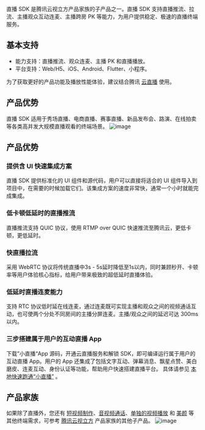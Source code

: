 直播 SDK 是腾讯云视立方产品家族的子产品之一。直播 SDK 支持直播推流、拉流、主播观众互动连麦、主播跨房 PK 等能力，为用户提供稳定、极速的直播终端服务。

## 基本支持
- 能力支持：直播推流、观众连麦、主播 PK 和直播播放。
- 平台支持：Web/H5、iOS、Android、Flutter、小程序。

为了获取更好的产品功能及播放性能体验，建议结合腾讯 [云直播](https://cloud.tencent.com/product/lvb) 使用。

## 产品优势
直播 SDK 适用于秀场直播、电商直播、赛事直播、新品发布会、路演、在线拍卖等各类高并发大规模直播观看的终端场景。
![image](https://qcloudimg.tencent-cloud.cn/raw/81edae02cd0ba3bb47ba40b72007ce43.jpg)

## 产品优势
### 提供含 UI 快速集成方案
直播 SDK 提供标准化的 UI 组件和源代码，用户可以直接将适合的 UI 组件导入到项目中，在需要的时候加载它们。该集成方案的速度非常快，通常一个小时就能完成集成。

### 低卡顿低延时的直播推流 
直播推流支持 QUIC 协议，使用 RTMP over QUIC 快速推流至腾讯云，更低卡顿，更低延时。

### 快直播拉流
采用 WebRTC 协议将传统直播中3s - 5s延时降低至1s以内，同时兼顾秒开、卡顿率等用户体验核心指标，给用户带来极致的超低延时直播体验。

### 低延时直播连麦能力
支持 RTC 协议低时延在线连⻨，通过连⻨既可实现主播和观众之间的视频通话互动，也可使两个分处不同房间的主播分屏连⻨。主播/观众之间的延迟可达 300ms 以内。

### 三步搭建属于用户的互动直播 App
下载”小直播“App 源码，开通云直播服务和解锁 SDK，即可编译运行属于用户的互动直播 App。用户的 App 还集成了包括文字互动、弹幕消息、飘星点赞、美白磨皮、连麦互动、身份认证等功能，帮助用户快速搭建直播平台。 具体请参见 [本地快速跑通“小直播”](https://cloud.tencent.com/document/product/454/38625) 。

## 产品家族
如果除了直播外，您还有 [短视频制作](https://cloud.tencent.com/product/ugsv)、[音视频通话](https://cloud.tencent.com/product/trtc)、[单独的视频播放](https://cloud.tencent.com/product/player) 和 [美颜](https://cloud.tencent.com/product/x-magic) 等其他终端需求，可参考 [腾讯云视立方](https://cloud.tencent.com/document/product/1449/56978) 产品家族的其他子产品。
![image](https://qcloudimg.tencent-cloud.cn/raw/ac6424d8e49a44f0d56fde03b77b5036.jpg)
